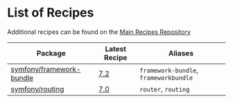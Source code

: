 # List of Recipes

Additional recipes can be found on the [Main Recipes Repository](https://github.com/symfony/recipes/blob/flex/main/RECIPES.md)

| Package | Latest Recipe | Aliases |
| --- | --- | --- |
| [symfony/framework-bundle](https://packagist.org/packages/symfony/framework-bundle) | [7.2](symfony/framework-bundle/7.2) | `framework-bundle`, `frameworkbundle` |
| [symfony/routing](https://packagist.org/packages/symfony/routing) | [7.0](symfony/routing/7.0) | `router`, `routing` |